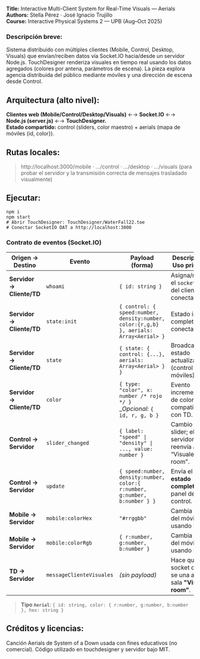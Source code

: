 **Title:** Interactive Multi-Client System for Real-Time Visuals — Aerials  
**Authors:** Stella Pérez · José Ignacio Trujillo  
**Course:** Interactive Physical Systems 2 — UPB (Aug–Oct 2025)  

### Descripción breve:
Sistema distribuido con múltiples clientes (Mobile, Control, Desktop, Visuals) que envían/reciben datos vía Socket.IO hacia/desde un servidor Node.js. TouchDesigner renderiza visuales en tiempo real usando los datos agregados (colores por antena, parámetros de escena). La pieza explora agencia distribuida del público mediante móviles y una dirección de escena desde Control.

## Arquitectura (alto nivel):
**Clientes web (Mobile/Control/Desktop/Visuals)** ←→ **Socket.IO** ←→ **Node.js (server.js)** ←→ **TouchDesigner.**  
**Estado compartido:** control (sliders, color maestro) + aerials (mapa de móviles {id, color}).  

## Rutas locales:  
> http://localhost:3000/mobile · …/control · …/desktop · …/visuals (para probar el servidor y la transmisión correcta de mensajes trasladado visualmente)  

## Ejecutar:
``` 
npm i  
npm start  
# Abrir TouchDesigner: TouchDesigner/WaterFall22.toe  
# Conectar SocketIO DAT a http://localhost:3000  
```

### Contrato de eventos (Socket.IO)
| **Origen → Destino**            | **Evento**                 | **Payload (forma)**                                                                              | **Descripción / Uso principal**                                              |
|---------------------------- |----------------------- |----------------------------------------------------------------------------------------------|--------------------------------------------------------------------------|
| **Servidor → Cliente/TD**   | `whoami`               | `{ id: string }`                                                                             | Asigna/retorna el `socket.id` del cliente al conectar.                   |
| **Servidor → Cliente/TD**   | `state:init`           | `{ control: { speed:number, density:number, color:{r,g,b} }, aerials: Array<Aerial> }`       | Estado inicial completo al conectar.                                     |
| **Servidor → Cliente/TD**   | `state`                | `{ state: { control: {...}, aerials: Array<Aerial> } }`                                      | Broadcast de estado actualizado (control y móviles).                     |
| **Servidor → Cliente/TD**   | `color`                | `{ type: "color", x: number /* rojo */ }` <br>_*Opcional:* `{ id, r, g, b }`                 | Evento incremental de color para compatibilidad con TD.                  |
| **Control → Servidor**      | `slider_changed`       | `{ label: "speed" \| "density" \| ..., value: number }`                                      | Cambio de un slider; el servidor lo reenvía a “Visuales room”.           |
| **Control → Servidor**      | `update`               | `{ speed:number, density:number, color:{ r:number, g:number, b:number } }`                   | Envía el **estado completo** del panel de control.                       |
| **Mobile → Servidor**       | `mobile:colorHex`      | `"#rrggbb"`                                                                                  | Cambia color del móvil usando HEX.                                       |
| **Mobile → Servidor**       | `mobile:colorRgb`      | `{ r:number, g:number, b:number }`                                                           | Cambia color del móvil usando RGB.                                       |
| **TD → Servidor**| `messageClienteVisuales` | *(sin payload)*                                                                              | Hace que el socket de TD se una a la sala **"Visuales room"**.           |

> **Tipo `Aerial`**: `{ id: string, color: { r:number, g:number, b:number }, hex: string }`

## Créditos y licencias:
Canción Aerials de System of a Down usada con fines educativos (no comercial). Código utilizado en touchdesigner y servidor bajo MIT.
